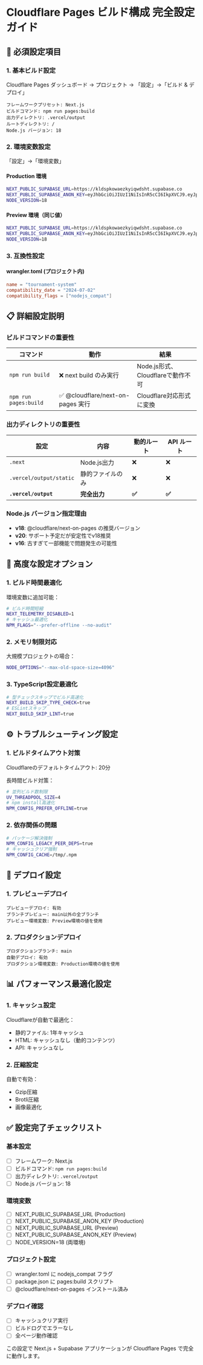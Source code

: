 # Cloudflare Pages ビルド構成 完全設定ガイド

## 🎯 必須設定項目

### 1. 基本ビルド設定

Cloudflare Pages ダッシュボード → プロジェクト → 「設定」→「ビルド & デプロイ」

```
フレームワークプリセット: Next.js
ビルドコマンド: npm run pages:build
出力ディレクトリ: .vercel/output
ルートディレクトリ: /
Node.js バージョン: 18
```

### 2. 環境変数設定

「設定」→「環境変数」

#### Production 環境
```bash
NEXT_PUBLIC_SUPABASE_URL=https://kldspkowaezkyiqwdsht.supabase.co
NEXT_PUBLIC_SUPABASE_ANON_KEY=eyJhbGciOiJIUzI1NiIsInR5cCI6IkpXVCJ9.eyJpc3MiOiJzdXBhYmFzZSIsInJlZiI6ImtsZHNwa293YWV6a3lpcXdkc2h0Iiwicm9sZSI6ImFub24iLCJpYXQiOjE3NTEyNzc1MTEsImV4cCI6MjA2Njg1MzUxMX0.VB4C2BeC8iIVNaEDhDNTYqL3At1MgEkTJGGOSDxZVE0
NODE_VERSION=18
```

#### Preview 環境（同じ値）
```bash
NEXT_PUBLIC_SUPABASE_URL=https://kldspkowaezkyiqwdsht.supabase.co
NEXT_PUBLIC_SUPABASE_ANON_KEY=eyJhbGciOiJIUzI1NiIsInR5cCI6IkpXVCJ9.eyJpc3MiOiJzdXBhYmFzZSIsInJlZiI6ImtsZHNwa293YWV6a3lpcXdkc2h0Iiwicm9sZSI6ImFub24iLCJpYXQiOjE3NTEyNzc1MTEsImV4cCI6MjA2Njg1MzUxMX0.VB4C2BeC8iIVNaEDhDNTYqL3At1MgEkTJGGOSDxZVE0
NODE_VERSION=18
```

### 3. 互換性設定

#### wrangler.toml (プロジェクト内)
```toml
name = "tournament-system"
compatibility_date = "2024-07-02"
compatibility_flags = ["nodejs_compat"]
```

## 📋 詳細設定説明

### ビルドコマンドの重要性

| コマンド | 動作 | 結果 |
|----------|------|------|
| `npm run build` | ❌ next build のみ実行 | Node.js形式、Cloudflareで動作不可 |
| `npm run pages:build` | ✅ @cloudflare/next-on-pages 実行 | Cloudflare対応形式に変換 |

### 出力ディレクトリの重要性

| 設定 | 内容 | 動的ルート | API ルート |
|------|------|------------|------------|
| `.next` | Node.js出力 | ❌ | ❌ |
| `.vercel/output/static` | 静的ファイルのみ | ❌ | ❌ |
| **`.vercel/output`** | **完全出力** | **✅** | **✅** |

### Node.js バージョン指定理由

- **v18**: @cloudflare/next-on-pages の推奨バージョン
- **v20**: サポート予定だが安定性でv18推奨
- **v16**: 古すぎて一部機能で問題発生の可能性

## 🔧 高度な設定オプション

### 1. ビルド時間最適化

環境変数に追加可能：
```bash
# ビルド時間短縮
NEXT_TELEMETRY_DISABLED=1
# キャッシュ最適化  
NPM_FLAGS="--prefer-offline --no-audit"
```

### 2. メモリ制限対応

大規模プロジェクトの場合：
```bash
NODE_OPTIONS="--max-old-space-size=4096"
```

### 3. TypeScript設定最適化

```bash
# 型チェックスキップでビルド高速化
NEXT_BUILD_SKIP_TYPE_CHECK=true
# ESLintスキップ
NEXT_BUILD_SKIP_LINT=true
```

## ⚙️ トラブルシューティング設定

### 1. ビルドタイムアウト対策

Cloudflareのデフォルトタイムアウト: 20分

長時間ビルド対策：
```bash
# 並列ビルド数制限
UV_THREADPOOL_SIZE=4
# npm install高速化
NPM_CONFIG_PREFER_OFFLINE=true
```

### 2. 依存関係の問題

```bash
# パッケージ解決強制
NPM_CONFIG_LEGACY_PEER_DEPS=true
# キャッシュクリア強制
NPM_CONFIG_CACHE=/tmp/.npm
```

## 🚀 デプロイ設定

### 1. プレビューデプロイ

```
プレビューデプロイ: 有効
ブランチプレビュー: main以外の全ブランチ
プレビュー環境変数: Preview環境の値を使用
```

### 2. プロダクションデプロイ

```
プロダクションブランチ: main
自動デプロイ: 有効
プロダクション環境変数: Production環境の値を使用
```

## 📊 パフォーマンス最適化設定

### 1. キャッシュ設定

Cloudflareが自動で最適化：
- 静的ファイル: 1年キャッシュ
- HTML: キャッシュなし（動的コンテンツ）
- API: キャッシュなし

### 2. 圧縮設定

自動で有効：
- Gzip圧縮
- Brotli圧縮  
- 画像最適化

## ✅ 設定完了チェックリスト

### 基本設定
- [ ] フレームワーク: Next.js
- [ ] ビルドコマンド: `npm run pages:build`
- [ ] 出力ディレクトリ: `.vercel/output`
- [ ] Node.js バージョン: 18

### 環境変数
- [ ] NEXT_PUBLIC_SUPABASE_URL (Production)
- [ ] NEXT_PUBLIC_SUPABASE_ANON_KEY (Production)
- [ ] NEXT_PUBLIC_SUPABASE_URL (Preview)
- [ ] NEXT_PUBLIC_SUPABASE_ANON_KEY (Preview)
- [ ] NODE_VERSION=18 (両環境)

### プロジェクト設定
- [ ] wrangler.toml に nodejs_compat フラグ
- [ ] package.json に pages:build スクリプト
- [ ] @cloudflare/next-on-pages インストール済み

### デプロイ確認
- [ ] キャッシュクリア実行
- [ ] ビルドログでエラーなし
- [ ] 全ページ動作確認

この設定で Next.js + Supabase アプリケーションが
Cloudflare Pages で完全に動作します。